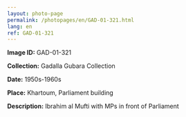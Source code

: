 ```yaml
---
layout: photo-page
permalink: /photopages/en/GAD-01-321.html
lang: en
ref: GAD-01-321
---
```


**Image ID:** GAD-01-321

**Collection:** Gadalla Gubara Collection

**Date:** 1950s-1960s

**Place:** Khartoum, Parliament building

**Description:** Ibrahim al Mufti with MPs in front of Parliament
